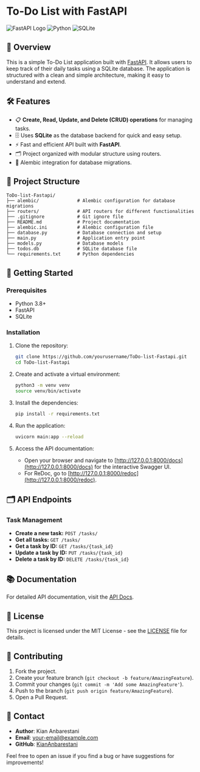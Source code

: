 
# To-Do List with FastAPI

![FastAPI Logo](https://img.shields.io/badge/FastAPI-0.70.0-green.svg) ![Python](https://img.shields.io/badge/Python-3.8-blue.svg) ![SQLite](https://img.shields.io/badge/SQLite-3-lightgrey.svg)

## 🚀 Overview

This is a simple To-Do List application built with [FastAPI](https://fastapi.tiangolo.com/). It allows users to keep track of their daily tasks using a SQLite database. The application is structured with a clean and simple architecture, making it easy to understand and extend.

## 🛠 Features

- 📋 **Create, Read, Update, and Delete (CRUD) operations** for managing tasks.
- 🗄️ Uses **SQLite** as the database backend for quick and easy setup.
- ⚡ Fast and efficient API built with **FastAPI**.
- 🗂️ Project organized with modular structure using routers.
- 📜 Alembic integration for database migrations.

## 📂 Project Structure

```
ToDo-list-Fastapi/
├── alembic/              # Alembic configuration for database migrations
├── routers/              # API routers for different functionalities
├── .gitignore            # Git ignore file
├── README.md             # Project documentation
├── alembic.ini           # Alembic configuration file
├── database.py           # Database connection and setup
├── main.py               # Application entry point
├── models.py             # Database models
├── todos.db              # SQLite database file
└── requirements.txt      # Python dependencies
```

## 🚀 Getting Started

### Prerequisites

- Python 3.8+
- FastAPI
- SQLite

### Installation

1. Clone the repository:

    ```bash
    git clone https://github.com/yourusername/ToDo-list-Fastapi.git
    cd ToDo-list-Fastapi
    ```

2. Create and activate a virtual environment:

    ```bash
    python3 -m venv venv
    source venv/bin/activate
    ```

3. Install the dependencies:

    ```bash
    pip install -r requirements.txt
    ```

4. Run the application:

    ```bash
    uvicorn main:app --reload
    ```

5. Access the API documentation:

   - Open your browser and navigate to [http://127.0.0.1:8000/docs](http://127.0.0.1:8000/docs) for the interactive Swagger UI.
   - For ReDoc, go to [http://127.0.0.1:8000/redoc](http://127.0.0.1:8000/redoc).

## 🗂 API Endpoints

### Task Management

- **Create a new task:** `POST /tasks/`
- **Get all tasks:** `GET /tasks/`
- **Get a task by ID:** `GET /tasks/{task_id}`
- **Update a task by ID:** `PUT /tasks/{task_id}`
- **Delete a task by ID:** `DELETE /tasks/{task_id}`

## 📚 Documentation

For detailed API documentation, visit the [API Docs](http://127.0.0.1:8000/docs).

## 📝 License

This project is licensed under the MIT License - see the [LICENSE](LICENSE) file for details.

## 🤝 Contributing

1. Fork the project.
2. Create your feature branch (`git checkout -b feature/AmazingFeature`).
3. Commit your changes (`git commit -m 'Add some AmazingFeature'`).
4. Push to the branch (`git push origin feature/AmazingFeature`).
5. Open a Pull Request.

## 💬 Contact

- **Author**: Kian Anbarestani
- **Email**: [your-email@example.com](mailto:your-email@example.com)
- **GitHub**: [KianAnbarestani](https://github.com/KianAnbarestani)

Feel free to open an issue if you find a bug or have suggestions for improvements!
